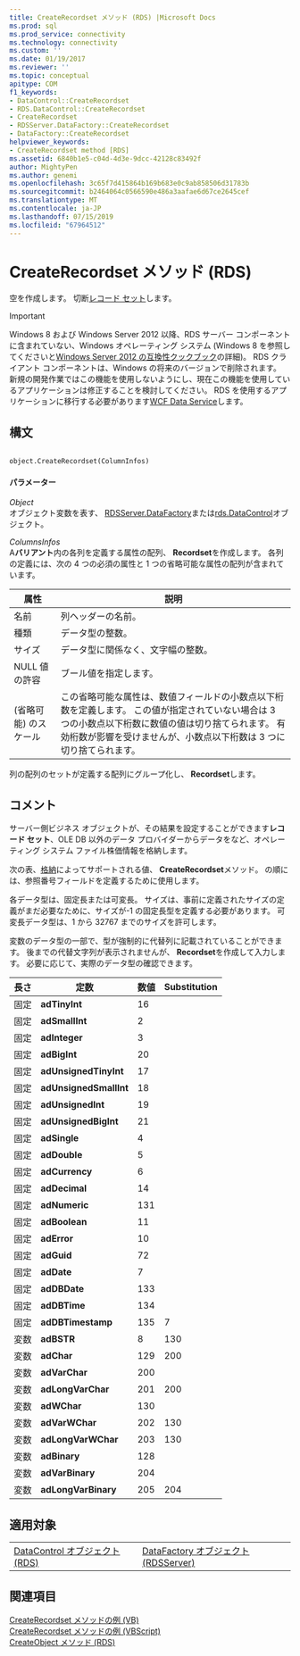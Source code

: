 ```yaml
---
title: CreateRecordset メソッド (RDS) |Microsoft Docs
ms.prod: sql
ms.prod_service: connectivity
ms.technology: connectivity
ms.custom: ''
ms.date: 01/19/2017
ms.reviewer: ''
ms.topic: conceptual
apitype: COM
f1_keywords:
- DataControl::CreateRecordset
- RDS.DataControl::CreateRecordset
- CreateRecordset
- RDSServer.DataFactory::CreateRecordset
- DataFactory::CreateRecordset
helpviewer_keywords:
- CreateRecordset method [RDS]
ms.assetid: 6840b1e5-c04d-4d3e-9dcc-42128c83492f
author: MightyPen
ms.author: genemi
ms.openlocfilehash: 3c65f7d415864b169b683e0c9ab858506d31783b
ms.sourcegitcommit: b2464064c0566590e486a3aafae6d67ce2645cef
ms.translationtype: MT
ms.contentlocale: ja-JP
ms.lasthandoff: 07/15/2019
ms.locfileid: "67964512"
---
```

# <a name="createrecordset-method-rds"></a>CreateRecordset メソッド (RDS)
空を作成します。 切断[レコード セット](../../../ado/reference/ado-api/recordset-object-ado.md)します。  
  
> [!IMPORTANT]
>  Windows 8 および Windows Server 2012 以降、RDS サーバー コンポーネントに含まれていない、Windows オペレーティング システム (Windows 8 を参照してくださいと[Windows Server 2012 の互換性クックブック](https://www.microsoft.com/download/details.aspx?id=27416)の詳細)。 RDS クライアント コンポーネントは、Windows の将来のバージョンで削除されます。 新規の開発作業ではこの機能を使用しないようにし、現在この機能を使用しているアプリケーションは修正することを検討してください。 RDS を使用するアプリケーションに移行する必要があります[WCF Data Service](https://go.microsoft.com/fwlink/?LinkId=199565)します。  
  
## <a name="syntax"></a>構文  
  
```  
  
object.CreateRecordset(ColumnInfos)  
```  
  
#### <a name="parameters"></a>パラメーター  
 *Object*  
 オブジェクト変数を表す、 [RDSServer.DataFactory](../../../ado/reference/rds-api/datafactory-object-rdsserver.md)または[rds.DataControl](../../../ado/reference/rds-api/datacontrol-object-rds.md)オブジェクト。  
  
 *ColumnsInfos*  
 A**バリアント**内の各列を定義する属性の配列、 **Recordset**を作成します。 各列の定義には、次の 4 つの必須の属性と 1 つの省略可能な属性の配列が含まれています。  
  
|属性|説明|  
|---------------|-----------------|  
|名前|列ヘッダーの名前。|  
|種類|データ型の整数。|  
|サイズ|データ型に関係なく、文字幅の整数。|  
|NULL 値の許容|ブール値を指定します。|  
|(省略可能) のスケール|この省略可能な属性は、数値フィールドの小数点以下桁数を定義します。 この値が指定されていない場合は 3 つの小数点以下桁数に数値の値は切り捨てられます。 有効桁数が影響を受けませんが、小数点以下桁数は 3 つに切り捨てられます。|  
  
 列の配列のセットが定義する配列にグループ化し、 **Recordset**します。  
  
## <a name="remarks"></a>コメント  
 サーバー側ビジネス オブジェクトが、その結果を設定することができます**レコード セット**、OLE DB 以外のデータ プロバイダーからデータをなど、オペレーティング システム ファイル株価情報を格納します。  
  
 次の表、[格納](../../../ado/reference/ado-api/datatypeenum.md)によってサポートされる値、 **CreateRecordset**メソッド。 の順には、参照番号フィールドを定義するために使用します。  
  
 各データ型は、固定長または可変長。 サイズは、事前に定義されたサイズの定義がまだ必要なために、サイズが-1 の固定長型を定義する必要があります。 可変長データ型は、1 から 32767 までのサイズを許可します。  
  
 変数のデータ型の一部で、型が強制的に代替列に記載されていることができます。 後までの代替文字列が表示されませんが、 **Recordset**を作成して入力します。 必要に応じて、実際のデータ型の確認できます。  
  
|長さ|定数|数値|Substitution|  
|------------|--------------|------------|------------------|  
|固定|**adTinyInt**|16||  
|固定|**adSmallInt**|2||  
|固定|**adInteger**|3||  
|固定|**adBigInt**|20||  
|固定|**adUnsignedTinyInt**|17||  
|固定|**adUnsignedSmallInt**|18||  
|固定|**adUnsignedInt**|19||  
|固定|**adUnsignedBigInt**|21||  
|固定|**adSingle**|4||  
|固定|**adDouble**|5||  
|固定|**adCurrency**|6||  
|固定|**adDecimal**|14||  
|固定|**adNumeric**|131||  
|固定|**adBoolean**|11||  
|固定|**adError**|10||  
|固定|**adGuid**|72||  
|固定|**adDate**|7||  
|固定|**adDBDate**|133||  
|固定|**adDBTime**|134||  
|固定|**adDBTimestamp**|135|7|  
|変数|**adBSTR**|8|130|  
|変数|**adChar**|129|200|  
|変数|**adVarChar**|200||  
|変数|**adLongVarChar**|201|200|  
|変数|**adWChar**|130||  
|変数|**adVarWChar**|202|130|  
|変数|**adLongVarWChar**|203|130|  
|変数|**adBinary**|128||  
|変数|**adVarBinary**|204||  
|変数|**adLongVarBinary**|205|204|  
  
## <a name="applies-to"></a>適用対象  
  
|||  
|-|-|  
|[DataControl オブジェクト (RDS)](../../../ado/reference/rds-api/datacontrol-object-rds.md)|[DataFactory オブジェクト (RDSServer)](../../../ado/reference/rds-api/datafactory-object-rdsserver.md)|  
  
## <a name="see-also"></a>関連項目  
 [CreateRecordset メソッドの例 (VB)](../../../ado/reference/ado-api/createrecordset-method-example-vb.md)   
 [CreateRecordset メソッドの例 (VBScript)](../../../ado/reference/rds-api/createrecordset-method-example-vbscript.md)   
 [CreateObject メソッド (RDS)](../../../ado/reference/rds-api/createobject-method-rds.md)



